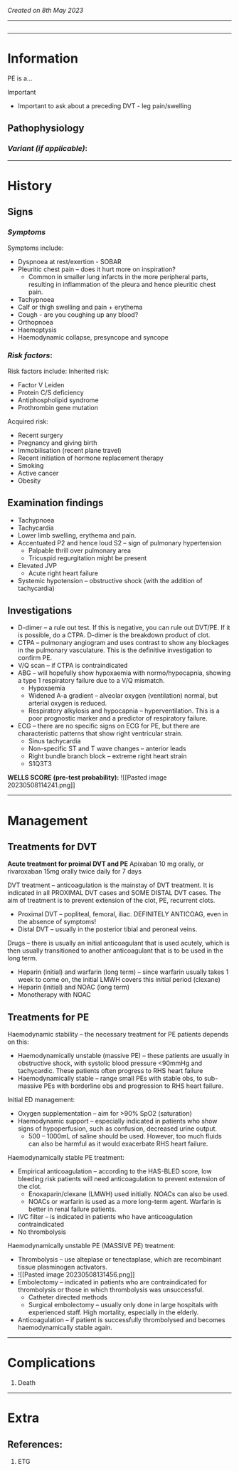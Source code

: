 *Created on 8th May 2023*

---
```toc
```
---

# Information
 
PE is a... 

> [!Important]
- Important to ask about a preceding DVT - leg pain/swelling

## Pathophysiology
### *Variant (if applicable)*:

--- 
# History
## Signs
### *Symptoms*
Symptoms include:
- Dyspnoea at rest/exertion - SOBAR
- Pleuritic chest pain – does it hurt more on inspiration?
	- Common in smaller lung infarcts in the more peripheral parts, resulting in inflammation of the pleura and hence pleuritic chest pain.
-   Tachypnoea 
-   Calf or thigh swelling and pain + erythema
-   Cough - are you coughing up any blood?
-   Orthopnoea 
-   Haemoptysis 
-   Haemodynamic collapse, presyncope and syncope


### *Risk factors*:
Risk factors include:
Inherited risk:
-   Factor V Leiden
-   Protein C/S deficiency
-   Antiphospholipid syndrome
-   Prothrombin gene mutation

Acquired risk:
-   Recent surgery
-   Pregnancy and giving birth
-   Immobilisation (recent plane travel)
-   Recent initiation of hormone replacement therapy
-   Smoking
-   Active cancer
-   Obesity


## Examination findings
-   Tachypnoea
-   Tachycardia
-   Lower limb swelling, erythema and pain. 
-   Accentuated P2 and hence loud S2 – sign of pulmonary hypertension
	- Palpable thrill over pulmonary area
	- Tricuspid regurgitation might be present
-   Elevated JVP
	- Acute right heart failure
-   Systemic hypotension – obstructive shock (with the addition of tachycardia)


## Investigations
-   D-dimer – a rule out test. If this is negative, you can rule out DVT/PE. If it is possible, do a CTPA. D-dimer is the breakdown product of clot.
-   CTPA – pulmonary angiogram and uses contrast to show any blockages in the pulmonary vasculature. This is the definitive investigation to confirm PE.
-   V/Q scan – if CTPA is contraindicated
-   ABG – will hopefully show hypoxaemia with normo/hypocapnia, showing a type 1 respiratory failure due to a V/Q mismatch.
	- Hypoxaemia  
	- Widened A-a gradient – alveolar oxygen (ventilation) normal, but arterial oxygen is reduced. 
	- Respiratory alkylosis and hypocapnia – hyperventilation. This is a poor prognostic marker and a predictor of respiratory failure.  
- ECG – there are no specific signs on ECG for PE, but there are characteristic patterns that show right ventricular strain.  
	- Sinus tachycardia  
	- Non-specific ST and T wave changes – anterior leads 
	- Right bundle branch block – extreme right heart strain 
	- S1Q3T3



**WELLS SCORE (pre-test probability):**
![[Pasted image 20230508114241.png]]

---

# Management
## Treatments for DVT

**Acute treatment for proimal DVT and PE**
Apixaban 10 mg orally, or rivaroxaban 15mg orally twice daily for 7 days

DVT treatment – anticoagulation is the mainstay of DVT treatment. It is indicated in all PROXIMAL DVT cases and SOME DISTAL DVT cases. The aim of treatment is to prevent extension of the clot, PE, recurrent clots.

-   Proximal DVT – popliteal, femoral, iliac. DEFINITELY ANTICOAG, even in the absence of symptoms!
-   Distal DVT – usually in the posterior tibial and peroneal veins.
   
Drugs – there is usually an initial anticoagulant that is used acutely, which is then usually transitioned to another anticoagulant that is to be used in the long term.
-   Heparin (initial) and warfarin (long term) – since warfarin usually takes 1 week to come on, the initial LMWH covers this initial period (clexane)
-   Heparin (initial) and NOAC (long term)
-   Monotherapy with NOAC


## Treatments for PE
Haemodynamic stability – the necessary treatment for PE patients depends on this:
-   Haemodynamically unstable (massive PE) – these patients are usually in obstructive shock, with systolic blood pressure <90mmHg and tachycardic. These patients often progress to RHS heart failure
-   Haemodynamically stable – range small PEs with stable obs, to sub-massive PEs with borderline obs and progression to RHS heart failure.

Initial ED management:
-   Oxygen supplementation – aim for >90% SpO2 (saturation)
-   Haemodynamic support – especially indicated in patients who show signs of hypoperfusion, such as confusion, decreased urine output.  
	- 500 – 1000mL of saline should be used. However, too much fluids can also be harmful as it would exacerbate RHS heart failure.
    
Haemodynamically stable PE treatment:
-   Empirical anticoagulation – according to the HAS-BLED score, low bleeding risk patients will need anticoagulation to prevent extension of the clot.  
	- Enoxaparin/clexane (LMWH) used initially. NOACs can also be used.
	- NOACs or warfarin is used as a more long-term agent. Warfarin is better in renal failure patients.
-   IVC filter – is indicated in patients who have anticoagulation contraindicated
-   No thrombolysis


Haemodynamically unstable PE (MASSIVE PE) treatment:
- Thrombolysis – use alteplase or tenectaplase, which are recombinant tissue plasminogen activators.
- ![[Pasted image 20230508131456.png]]
-   Embolectomy – indicated in patients who are contraindicated for thrombolysis or those in which thrombolysis was unsuccessful.
	- Catheter directed methods  
	- Surgical embolectomy – usually only done in large hospitals with experienced staff. High mortality, especially in the elderly.
- Anticoagulation – if patient is successfully thrombolysed and becomes haemodynamically stable again.



---

# Complications
1. Death

---

# Extra
## References:
1. ETG